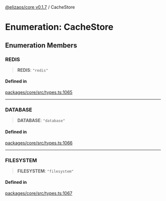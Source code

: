 [@elizaos/core v0.1.7](../index.md) / CacheStore

# Enumeration: CacheStore

## Enumeration Members

### REDIS

> **REDIS**: `"redis"`

#### Defined in

[packages/core/src/types.ts:1065](https://github.com/elizaOS/eliza/blob/main/packages/core/src/types.ts#L1065)

---

### DATABASE

> **DATABASE**: `"database"`

#### Defined in

[packages/core/src/types.ts:1066](https://github.com/elizaOS/eliza/blob/main/packages/core/src/types.ts#L1066)

---

### FILESYSTEM

> **FILESYSTEM**: `"filesystem"`

#### Defined in

[packages/core/src/types.ts:1067](https://github.com/elizaOS/eliza/blob/main/packages/core/src/types.ts#L1067)
